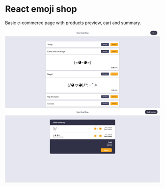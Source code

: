 # React emoji shop

Basic e-commerce page with products preview, cart and summary.

![Shopping](/Shopping.png)
![Shopping](/Summary.png)